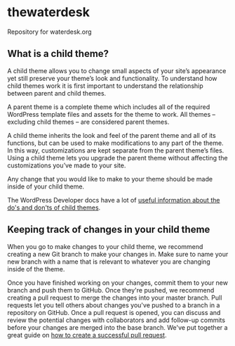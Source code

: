 # thewaterdesk
Repository for waterdesk.org

## What is a child theme?
A child theme allows you to change small aspects of your site’s appearance yet still preserve your theme’s look and functionality. To understand how child themes work it is first important to understand the relationship between parent and child themes.

A parent theme is a complete theme which includes all of the required WordPress template files and assets for the theme to work. All themes – excluding child themes – are considered parent themes.

A child theme inherits the look and feel of the parent theme and all of its functions, but can be used to make modifications to any part of the theme. In this way, customizations are kept separate from the parent theme’s files. Using a child theme lets you upgrade the parent theme without affecting the customizations you’ve made to your site.

Any change that you would like to make to your theme should be made inside of your child theme.

The WordPress Developer docs have a lot of [useful information about the do's and don'ts of child themes](https://developer.wordpress.org/themes/advanced-topics/child-themes/).

## Keeping track of changes in your child theme
When you go to make changes to your child theme, we recommend creating a new Git branch to make your changes in. Make sure to name your new branch with a name that is relevant to whatever you are changing inside of the theme.

Once you have finished working on your changes, commit them to your new branch and push them to GitHub. Once they're pushed, we recommend creating a pull request to merge the changes into your master branch. Pull requests let you tell others about changes you've pushed to a branch in a repository on GitHub. Once a pull request is opened, you can discuss and review the potential changes with collaborators and add follow-up commits before your changes are merged into the base branch. We've put together a great guide on [how to create a successful pull request](https://github.com/INN/docs/blob/master/how-to-work-with-us/pull-requests.md).
